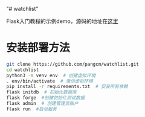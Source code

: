 "# watchlist" 

Flask入门教程的示例demo，源码的地址在[这里](https://github.com/greyli/watchlist)

# 安装部署方法
```bash
git clone https://github.com/pangcm/watchlist.git
cd watchlist
python3 -m venv env  # 创建虚拟环境
. env/bin/activate  # 激活虚拟环境
pip install -r requirements.txt  # 安装所有依赖
flask initdb  # 初始化数据库
flask forge  #创建初始化测试数据
flask admin  # 创建管理员账户
flask run  #启动服务
```

